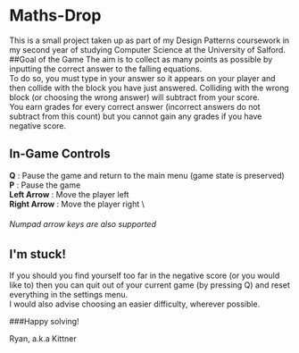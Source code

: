 # Maths-Drop
This is a small project taken up as part of my Design Patterns coursework in my second 
year of studying Computer Science at the University of Salford.
##Goal of the Game
The aim is to collect as many points as possible by inputting the correct answer to the 
falling equations. \
To do so, you must type in your answer so it appears on your player and then collide 
with the block you have just answered.  Colliding with the wrong block (or choosing
the wrong answer) will subtract from your score. \
You earn grades for every correct answer (incorrect answers do not subtract from this 
count) but you cannot gain any grades if you have negative score.
## In-Game Controls
 **Q** : Pause the game and return to the main menu (game state is preserved) \
 **P** : Pause the game \
 **Left Arrow** : Move the player left \
 **Right Arrow** : Move the player right \
 ###### Numpad arrow keys are also supported

 ## I'm stuck!
 If you should you find yourself too far in the negative score (or you would like to)
 then you can quit out of your current game (by pressing Q) and reset everything in 
 the settings menu. \
 I would also advise choosing an easier difficulty, wherever possible.
 
 ###Happy solving! 
 
 Ryan, a.k.a Kittner
